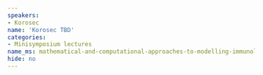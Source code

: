 ```yaml
---
speakers:
- Korosec
name: 'Korosec TBD'
categories:
- Minisymposium lectures
name_ms: mathematical-and-computational-approaches-to-modelling-immunology
hide: no
---
```



